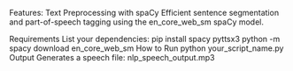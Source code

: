 Features:
Text Preprocessing with spaCy
Efficient sentence segmentation and part-of-speech tagging using the en_core_web_sm spaCy model.


Requirements
List your dependencies:
pip install spacy pyttsx3
python -m spacy download en_core_web_sm
    How to Run
python your_script_name.py
 Output
Generates a speech file: nlp_speech_output.mp3
